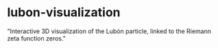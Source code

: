 # lubon-visualization
"Interactive 3D visualization of the Lubón particle, linked to the Riemann zeta function zeros."
